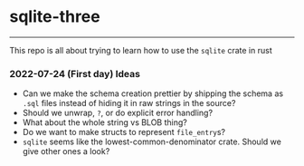 # sqlite-three
---
This repo is all about trying to learn how to use the `sqlite` crate in rust

### 2022-07-24 (First day) Ideas
* Can we make the schema creation prettier by shipping the schema as `.sql` files instead of hiding it in raw strings in the source?
* Should we unwrap, `?`, or do explicit error handling?
* What about the whole string vs BLOB thing?
* Do we want to make structs to represent `file_entry`s?
* `sqlite` seems like the lowest-common-denominator crate. Should we give other ones a look?

